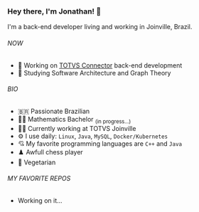 ### Hey there, I'm Jonathan! :wave:

I'm a back-end developer living and working in Joinville, Brazil.

###### NOW
* :briefcase: Working on [TOTVS Connector](https://produtos.totvs.com/ficha-tecnica/tudo-sobre-o-totvs-conector/) back-end development
* :blue_book: Studying Software Architecture and Graph Theory

###### BIO
* :brazil: Passionate Brazilian
* :student: Mathematics Bachelor <sub>(in progress...)</sub>
* :man_office_worker: Currently working at TOTVS Joinville
* :gear: I use daily: `Linux`, `Java`, `MySQL`, `Docker/Kubernetes`
* :cupid: My favorite programming languages are `C++` and `Java`
* :chess_pawn: Awfull chess player
* :broccoli: Vegetarian

###### MY FAVORITE REPOS
* Working on it...
